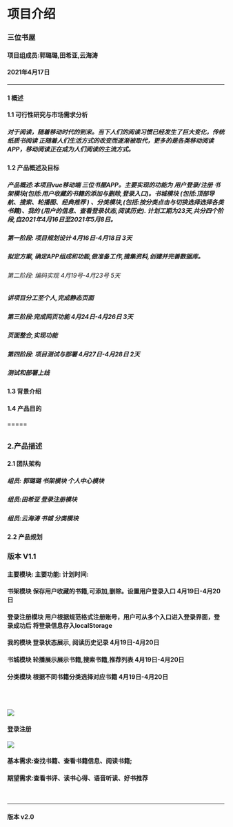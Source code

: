 # 项目介绍

### 三位书屋    

#### 项目组成员:郭璐璐,田希亚,云海涛

#### 2021年4月17日





------



#### 1 概述

####        1.1   可行性研究与市场需求分析

#####             对于阅读，随着移动时代的到来。当下人们的阅读习惯已经发生了巨大变化，传统纸质书阅读             正随着人们生活方式的改变而逐渐被取代，更多的是各类移动阅读APP，移动阅读正在成为人们阅读的主流方式。

####        1.2   产品概述及目标

#####          产品概述:本项目vue移动端  三位书屋APP。主要实现的功能为 用户登录/注册  书架模块(包括:用户收藏的书籍的添加与删除,登录入口)。书城模块 (包括:顶部导航、搜索、轮播图、经典推荐 )   、分类模块,(包括:按分类点击与切换选择选择各类书籍)、我的  (用户的信息、查看登录状态,阅读历史).  计划工期为23天,共分四个阶段,自2021年4月16日至2021年5月8日。

#####   第一阶段:   项目规划设计   4月16日-4月18日  3天

#####              拟定方案, 确定APP组成和功能,做准备工作,搜集资料,创建并完善数据库。

######   第二阶段:  编码实现  4月19号-4月23号  5天

##### 	         讲项目分工至个人,完成静态页面

#####   第三阶段:完成网页功能   4月24日-4月26日  3天 

#####             页面整合,实现功能

#####   第四阶段:    项目测试与部署    4月27日-4月28日  2天

#####            测试和部署上线 

#### 1.3  背景介绍

####  1.4 产品目的



=====



####  

## 

### 2.产品描述

#### 2.1   团队架构

#####           组员: 郭璐璐  书架模块  个人中心模块   

#####            组员:田希亚   登录注册模块   

#####           组员:云海涛    书城 分类模块   

####  2.2 产品规划

###      版本   V1.1

####        主要模块:         主要功能:                                                                                 计划时间:

####           书架模块      保存用户收藏的书籍,可添加,删除。设置用户登录入口      4月19日-4月20日

####           登录注册模块                 ⽤户根据规范格式注册账号，用户可从多个入口进入登录界面，登录成功后                        将登录信息存入localStorage                  

####           我的模块        登录状态展示,  阅读历史记录                                              4月19日-4月20日

####          书城模块       轮播展示展示书籍,搜索书籍,推荐列表                                4月19日-4月20日

####          分类模块       根据不同书籍分类选择对应书籍                                          4月19日-4月20日

## 

​		

####             ![](C:\Users\Administrator\Desktop\demo\项目1.png)



####        登录注册

![](C:\Users\Administrator\Desktop\demo\登录注册.png)

####    基本需求:查找书籍、查看书籍信息、阅读书籍;

####    期望需求:查看书评、读书心得、语音听读、好书推荐

​          





------

#### 版本  v2.0